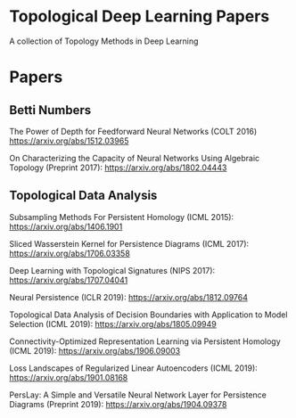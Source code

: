 # Topological Deep Learning Papers
A collection of Topology Methods in Deep Learning

# Papers

## Betti Numbers

The Power of Depth for Feedforward Neural Networks (COLT 2016) https://arxiv.org/abs/1512.03965

On Characterizing the Capacity of Neural Networks Using Algebraic Topology (Preprint 2017): https://arxiv.org/abs/1802.04443


## Topological Data Analysis

Subsampling Methods For Persistent Homology (ICML 2015): https://arxiv.org/abs/1406.1901

Sliced Wasserstein Kernel for Persistence Diagrams (ICML 2017): https://arxiv.org/abs/1706.03358

Deep Learning with Topological Signatures (NIPS 2017): https://arxiv.org/abs/1707.04041

Neural Persistence (ICLR 2019): https://arxiv.org/abs/1812.09764

Topological Data Analysis of Decision Boundaries with Application to Model Selection (ICML 2019): https://arxiv.org/abs/1805.09949

Connectivity-Optimized Representation Learning via Persistent Homology (ICML 2019): https://arxiv.org/abs/1906.09003

Loss Landscapes of Regularized Linear Autoencoders (ICML 2019): https://arxiv.org/abs/1901.08168

PersLay: A Simple and Versatile Neural Network Layer for Persistence Diagrams (Preprint 2019): https://arxiv.org/abs/1904.09378

